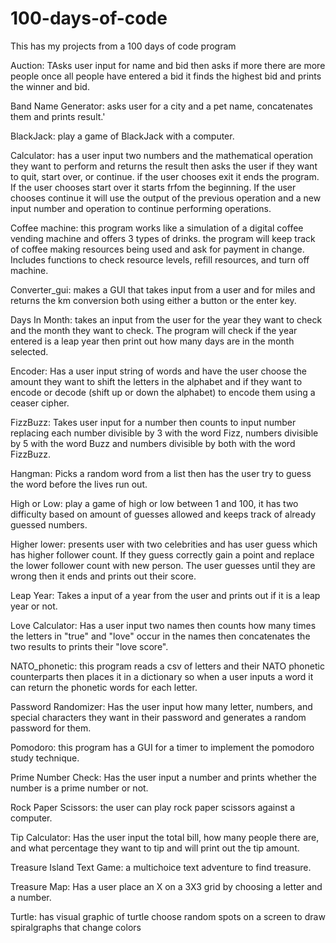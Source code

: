# 100-days-of-code
This has my projects from a 100 days of code program

Auction: TAsks user input for name and bid then asks if more there are more people once all people have entered a bid it finds the highest bid and prints the winner and bid.

Band Name Generator: asks user for a city and a pet name, concatenates them and prints result.'

BlackJack: play a game of BlackJack with a computer.

Calculator: has a user input two numbers and the mathematical operation they want to perform and returns the result then asks the user if they want to quit, start over, or continue. if the user chooses exit it ends the program. If the user chooses start over it starts frfom the beginning. If the user chooses continue it will use the output of the previous operation and a new input number and operation to continue performing operations. 

Coffee machine: this program works like a simulation of a digital coffee vending machine and offers 3 types of drinks. the program will keep track of coffee making resources being used and ask for payment in change. Includes functions to check resource levels, refill resources, and turn off machine.

Converter_gui: makes a GUI that takes input from a user and for miles and returns the km conversion both using either a button or the enter key.

Days In Month: takes an input from the user for the year they want to check and the month they want to check. The program will check if the year entered is a leap year then print out how many days are in the month selected.

Encoder: Has a user input string of words and have the user choose the amount they want to shift the letters in the alphabet and if they want to encode or decode (shift up or down the alphabet) to encode them using a ceaser cipher.

FizzBuzz: Takes user input for a number then counts to input number replacing each number divisible by 3 with the word Fizz, numbers divisible by 5 with the word Buzz and numbers divisible by both with the word FizzBuzz.

Hangman: Picks a random word from a list then has the user try to guess the word before the lives run out.

High or Low: play a game of high or low between 1 and 100, it has two difficulty based on amount of guesses allowed and keeps track of already guessed numbers.

Higher lower: presents user with two celebrities and has user guess which has higher follower count. If they guess correctly gain a point and replace the lower follower count with new person. The user guesses until they are wrong then it ends and prints out their score.

Leap Year: Takes a input of a year from the user and prints out if it is a leap year or not.

Love Calculator: Has a user input two names then counts how many times the letters in "true" and "love" occur in the names then concatenates the two results to prints their "love score".

NATO_phonetic: this program reads a csv of letters and their NATO phonetic counterparts then places it in a dictionary so when a user inputs a word it can return the phonetic words for each letter.

Password Randomizer: Has the user input how many letter, numbers, and special characters they want in their password and generates a random password for them. 

Pomodoro: this program has a GUI for a timer to implement the pomodoro study technique.

Prime Number Check: Has the user input a number and prints whether the number is a prime number or not.

Rock Paper Scissors: the user can play rock paper scissors against a computer.

Tip Calculator: Has the user input the total bill, how many people there are, and what percentage they want to tip and will print out the tip amount.

Treasure Island Text Game: a multichoice text adventure to find treasure.

Treasure Map: Has a user place an X on a 3X3 grid by choosing a letter and a number. 

Turtle: has visual graphic of turtle choose random spots on a screen to draw spiralgraphs that change colors
